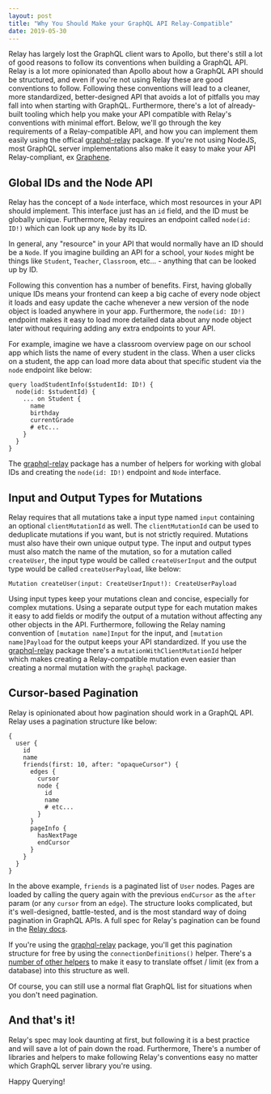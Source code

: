 ```yaml
---
layout: post
title: "Why You Should Make your GraphQL API Relay-Compatible"
date: 2019-05-30
---
```


Relay has largely lost the GraphQL client wars to Apollo, but there's still a lot of good reasons to follow its conventions when building a GraphQL API. Relay is a lot more opinionated than Apollo about how a GraphQL API should be structured, and even if you're not using Relay these are good conventions to follow. Following these conventions will lead to a cleaner, more standardized, better-designed API that avoids a lot of pitfalls you may fall into when starting with GraphQL. Furthermore, there's a lot of already-built tooling which help you make your API compatible with Relay's conventions with minimal effort. Below, we'll go through the key requirements of a Relay-compatible API, and how you can implement them easily using the offical [graphql-relay](https://github.com/graphql/graphql-relay-js) package. If you're not using NodeJS, most GraphQL server implementations also make it easy to make your API Relay-compliant, ex [Graphene](https://docs.graphene-python.org/en/latest/relay/).

## Global IDs and the Node API

Relay has the concept of a `Node` interface, which most resources in your API should implement. This interface just has an `id` field, and the ID must be globally unique. Furthermore, Relay requires an endpoint called `node(id: ID!)` which can look up any `Node` by its ID.

In general, any "resource" in your API that would normally have an ID should be a `Node`. If you imagine building an API for a school, your `Node`s might be things like `Student`, `Teacher`, `Classroom`, etc... - anything that can be looked up by ID.

Following this convention has a number of benefits. First, having globally unique IDs means your frontend can keep a big cache of every node object it loads and easy update the cache whenever a new version of the node object is loaded anywhere in your app. Furthermore, the `node(id: ID!)` endpoint makes it easy to load more detailed data about any node object later without requiring adding any extra endpoints to your API.

For example, imagine we have a classroom overview page on our school app which lists the name of every student in the class. When a user clicks on a student, the app can load more data about that specific student via the `node` endpoint like below:

```
query loadStudentInfo($studentId: ID!) {
  node(id: $studentId) {
    ... on Student {
      name
      birthday
      currentGrade
      # etc...
    }
  }
}
```

The [graphql-relay](https://github.com/graphql/graphql-relay-js) package has a number of helpers for working with global IDs and creating the `node(id: ID!)` endpoint and `Node` interface.

## Input and Output Types for Mutations

Relay requires that all mutations take a input type named `input` containing an optional `clientMutationId` as well. The `clientMutationId` can be used to deduplicate mutations if you want, but is not strictly required. Mutations must also have their own unique output type. The input and output types must also match the name of the mutation, so for a mutation called `createUser`, the input type would be called `createUserInput` and the output type would be called `createUserPayload`, like below:

```
Mutation createUser(input: CreateUserInput!): CreateUserPayload
```

Using input types keep your mutations clean and concise, especially for complex mutations. Using a separate output type for each mutation makes it easy to add fields or modify the output of a mutation without affecting any other objects in the API. Furthermore, following the Relay naming convention of `[mutation name]Input` for the input, and `[mutation name]Payload` for the output keeps your API standardized. If you use the [graphql-relay](https://github.com/graphql/graphql-relay-js) package there's a `mutationWithClientMutationId` helper which makes creating a Relay-compatible mutation even easier than creating a normal mutation with the `graphql` package.

## Cursor-based Pagination

Relay is opinionated about how pagination should work in a GraphQL API. Relay uses a pagination structure like below:

```
{
  user {
    id
    name
    friends(first: 10, after: "opaqueCursor") {
      edges {
        cursor
        node {
          id
          name
          # etc...
        }
      }
      pageInfo {
        hasNextPage
        endCursor
      }
    }
  }
}
```

In the above example, `friends` is a paginated list of `User` nodes. Pages are loaded by calling the query again with the previous `endCursor` as the `after` param (or any `cursor` from an `edge`). The structure looks complicated, but it's well-designed, battle-tested, and is the most standard way of doing pagination in GraphQL APIs. A full spec for Relay's pagination can be found in the [Relay docs](https://facebook.github.io/relay/graphql/connections.htm).

If you're using the [graphql-relay](https://github.com/graphql/graphql-relay-js) package, you'll get this pagination structure for free by using the `connectionDefinitions()` helper. There's a [number of other helpers](https://github.com/graphql/graphql-relay-js#connections) to make it easy to translate offset / limit (ex from a database) into this structure as well.

Of course, you can still use a normal flat GraphQL list for situations when you don't need pagination.

## And that's it!

Relay's spec may look daunting at first, but following it is a best practice and will save a lot of pain down the road. Furthermore, There's a number of libraries and helpers to make following Relay's conventions easy no matter which GraphQL server library you're using.

Happy Querying!
